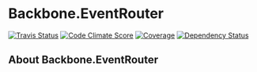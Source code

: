 Backbone.EventRouter
====================

[![Travis Status](http://img.shields.io/travis/RoundingWellOS/backbone.eventrouter/master.svg?style=flat&amp;label=travis)](https://travis-ci.org/RoundingWellOS/backbone.eventrouter) [![Code Climate Score](http://img.shields.io/codeclimate/github/RoundingWellOS/backbone.eventrouter.svg?style=flat)](https://codeclimate.com/github/RoundingWellOS/backbone.eventrouter) [![Coverage](http://img.shields.io/codeclimate/coverage/github/RoundingWellOS/backbone.eventrouter.svg?style=flat)](https://codeclimate.com/github/RoundingWellOS/backbone.eventrouter) [![Dependency Status](http://img.shields.io/david/RoundingWellOS/backbone.eventrouter.svg?style=flat)](https://david-dm.org/RoundingWellOS/backbone.eventrouter)


## About Backbone.EventRouter
